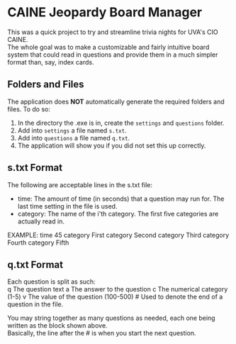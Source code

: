 # CAINE Jeopardy Board Manager  
This was a quick project to try and streamline trivia nights for UVA's CIO CAINE.  
The whole goal was to make a customizable and fairly intuitive board system that could read in questions and provide them in a much simpler format than, say, index cards.  

## Folders and Files  
The application does **NOT** automatically generate the required folders and files. To do so:
 1. In the directory the .exe is in, create the `settings` and `questions` folder.   
 2. Add into `settings` a file named `s.txt`.  
 3. Add into `questions` a file named `q.txt`.  
 4. The application will show you if you did not set this up correctly.  
 
## s.txt Format  
The following are acceptable lines in the s.txt file:
 * time: The amount of time (in seconds) that a question may run for. The last time setting in the file is used.  
 * category: The name of the i'th category. The first five categories are actually read in.  
 
 EXAMPLE: 
    time 45
    category First
    category Second
    category Third
    category Fourth
    category Fifth 
	
## q.txt Format
Each question is split as such:  
    q The question text
	a The answer to the question
	c The numerical category (1-5)
	v The value of the question (100-500)
	\# Used to denote the end of a question in the file.
	
You may string together as many questions as needed, each one being written as the block shown above.  
Basically, the line after the \# is when you start the next question.

